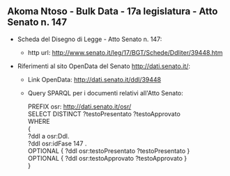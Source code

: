 ## Akoma Ntoso - Bulk Data - 17a legislatura - Atto Senato n. 147 ##

* Scheda del Disegno di Legge - Atto Senato n. 147:
	* http url: http://www.senato.it/leg/17/BGT/Schede/Ddliter/39448.htm

* Riferimenti al sito OpenData del Senato http://dati.senato.it/:
	* Link OpenData: http://dati.senato.it/ddl/39448
	* Query SPARQL per i documenti relativi all'Atto Senato:

        PREFIX osr: <http://dati.senato.it/osr/>  
		SELECT DISTINCT ?testoPresentato ?testoApprovato  
		WHERE  
		{  
		    ?ddl a osr:Ddl.  
		    ?ddl osr:idFase 147 .  
		    OPTIONAL { ?ddl osr:testoPresentato ?testoPresentato }  
		    OPTIONAL { ?ddl osr:testoApprovato ?testoApprovato }  
		}
		